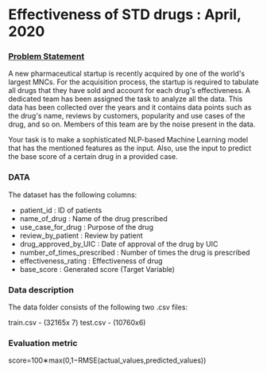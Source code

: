 # Effectiveness of STD drugs : April, 2020

### <u>Problem Statement</u>
A new pharmaceutical startup is recently acquired by one of the world's largest MNCs. For the acquisition process, the startup is 
required to tabulate all drugs that they have sold and account for each drug's effectiveness. A dedicated team has been assigned the
task to analyze all the data. This data has been collected over the years and it contains data points such as the drug's name, reviews
by customers, popularity and use cases of the drug, and so on. Members of this team are by the noise present in the data.

Your task is to make a sophisticated NLP-based Machine Learning model that has the mentioned features as the input. Also, use the input
to predict the base score of a certain drug in a provided case.


### DATA
The dataset has the following columns:

 * patient_id : ID of patients
 * name_of_drug :	Name of the drug prescribed
 * use_case_for_drug : Purpose of the drug
 * review_by_patient : Review by patient
 * drug_approved_by_UIC : Date of approval of the drug by UIC
 * number_of_times_prescribed	: Number of times the drug is prescribed
 * effectiveness_rating :	Effectiveness of drug
 * base_score :	Generated score (Target Variable)


### Data description
The data folder consists of the following two .csv files:

train.csv - (32165x 7)
test.csv - (10760x6)


### Evaluation metric
score=100∗max(0,1−RMSE(actual_values,predicted_values))
